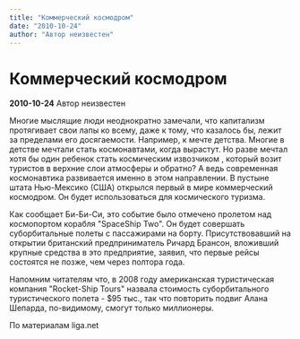 ```yaml
---
title: "Коммерческий космодром"
date: "2010-10-24"
author: "Автор неизвестен"
---
```


# Коммерческий космодром

**2010-10-24** Автор неизвестен

Многие мыслящие люди неоднократно замечали, что капитализм протягивает свои лапы ко всему, даже к тому, что казалось бы, лежит за пределами его досягаемости. Например, к мечте детства. Многие в детстве мечтали стать космонавтами, когда вырастут. Но разве мечтал хотя бы один ребенок стать космическим извозчиком , который возит туристов в верхние слои атмосферы и обратно? А ведь современная космонавтика развивается именно в этом направлении. В пустыне штата Нью-Мексико (США) открылся первый в мире коммерческий космодром. Он будет использоваться для космического туризма.

Как сообщает Би-Би-Си, это событие было отмечено пролетом над космопортом корабля "SpaceShip Two". Он будет совершать суборбитальные полеты с пассажирами на борту. Присутствовавший на открытии британский предприниматель Ричард Брансон, вложивший крупные средства в это предприятие, заявил, что первые рейсы состоятся не позже, чем через полтора года.

Напомним читателям что, в 2008 году американская туристическая компания "Rocket-Ship Tours" назвала стоимость суборбитального туристического полета - $95 тыс., так что повторить подвиг Алана Шепарда, по-видимому, смогут только миллионеры.

По материалам liga.net